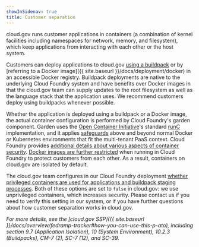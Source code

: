```yaml
---
showInSidenav: true
title: Customer separation
---
```



cloud.gov runs customer applications in containers (a combination of kernel facilities including namespaces for network, memory, and filesystem), which keep applications from interacting with each other or the host system.

Customers can deploy applications to cloud.gov [using a buildpack](https://docs.cloudfoundry.org/buildpacks/) or by [referring to a Docker image]({{ site.baseurl }}/docs/deployment/docker) in an accessible Docker registry. Buildpack deployments are native to the underlying Cloud Foundry system and have benefits over Docker images in that the cloud.gov team can supply updates to the root filesystem as well as the language stack that the application uses. We recommend customers deploy using buildpacks whenever possible.

Whether the application is deployed using a buildpack or a Docker image, the actual container configuration is performed by Cloud Foundry's garden component. Garden uses the [Open Container Initiative](https://www.opencontainers.org/)'s standard [runC](https://github.com/opencontainers/runc) implementation, and it applies [safeguards](https://docs.cloudfoundry.org/concepts/architecture/garden.html#garden-runc) above and beyond normal Docker or Kubernetes environments that fit the multi-tenant PaaS context. Cloud Foundry provides [additional details about various aspects of container security](https://docs.cloudfoundry.org/concepts/container-security.html). [Docker images are further restricted](https://docs.cloudfoundry.org/adminguide/docker.html#multi-tenant) when running in Cloud Foundry to protect customers from each other. As a result, containers on cloud.gov are isolated by default. 

The cloud.gov team configures in our Cloud Foundry deployment [whether privileged containers are used for applications and buildpack staging processes](https://docs.cloudfoundry.org/concepts/container-security.html#types). Both of these options are set to `false` in cloud.gov: we use unprivileged containers, which increases security. Please contact us if you need to verify this setting in our system, or if you have further questions about how customer separation works in cloud.gov.

*For more details, see the [cloud.gov SSP]({{ site.baseurl }}/docs/overview/fedramp-tracker#how-you-can-use-this-p-ato), including section 9.7 (Application Isolation), 10 (System Environment), 10.2.3 (Buildpacks), CM-7 (2), SC-7 (12), and SC-39.*
